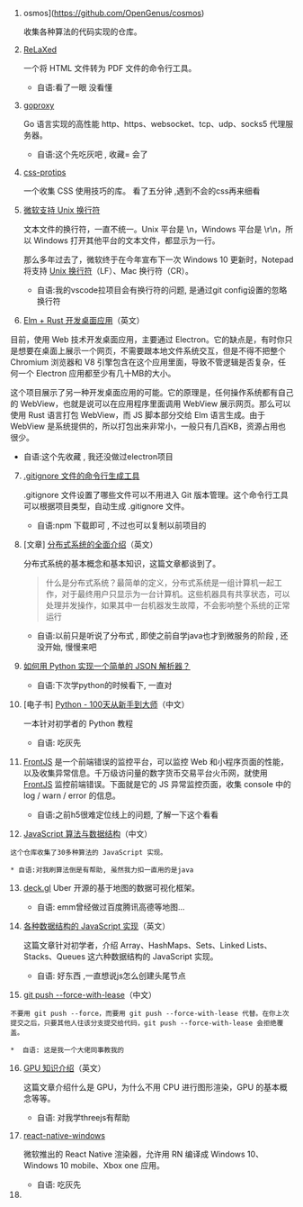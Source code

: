1. osmos](https://github.com/OpenGenus/cosmos)

   收集各种算法的代码实现的仓库。

2. [ReLaXed](https://github.com/RelaxedJS/ReLaXed)

   一个将 HTML 文件转为 PDF 文件的命令行工具。

   * 自语:看了一眼 没看懂

3. [goproxy](https://github.com/snail007/goproxy)

   Go 语言实现的高性能 http、https、websocket、tcp、udp、socks5 代理服务器。

   * 自语:这个先吃灰吧 , 收藏= 会了

4. [css-protips](https://github.com/AllThingsSmitty/css-protips/tree/master/translations/zh-CN)

   一个收集 CSS 使用技巧的库。 看了五分钟 ,遇到不会的css再来细看

5. [微软支持 Unix 换行符](https://blogs.msdn.microsoft.com/commandline/2018/05/08/extended-eol-in-notepad/)

   文本文件的换行符，一直不统一。Unix 平台是 \n，Windows 平台是 \r\n，所以 Windows 打开其他平台的文本文件，都显示为一行。

   那么多年过去了，微软终于在今年宣布下一次 Windows 10 更新时，Notepad 将支持 [Unix 换行符](http://www.ruanyifeng.com/blog/2006/04/post_213.html)（LF）、Mac 换行符（CR）。

   * 自语:我的vscode拉项目会有换行符的问题, 是通过git config设置的忽略换行符

6.  [Elm + Rust 开发桌面应用](https://github.com/huytd/kanban-app)（英文）

   目前，使用 Web 技术开发桌面应用，主要通过 Electron。它的缺点是，有时你只是想要在桌面上展示一个网页，不需要跟本地文件系统交互，但是不得不把整个 Chromium 浏览器和 V8 引擎包含在这个应用里面，导致不管逻辑是否复杂，任何一个 Electron 应用都至少有几十MB的大小。

   这个项目展示了另一种开发桌面应用的可能。它的原理是，任何操作系统都有自己的 WebView，也就是说可以在应用程序里面调用 WebView 展示网页。那么可以使用 Rust 语言打包 WebView，而 JS 脚本部分交给 Elm 语言生成。由于 WebView 是系统提供的，所以打包出来非常小，一般只有几百KB，资源占用也很少。

   * 自语:这个先收藏 , 我还没做过electron项目

7. [.gitignore 文件的命令行生成工具](https://github.com/TejasQ/add-gitignore)

   .gitignore 文件设置了哪些文件可以不用进入 Git 版本管理。这个命令行工具可以根据项目类型，自动生成 .gitignore 文件。

   * 自语:npm 下载即可 , 不过也可以复制以前项目的

8. [文章] [分布式系统的全面介绍](https://hackernoon.com/a-thorough-introduction-to-distributed-systems-3b91562c9b3c)（英文）

   分布式系统的基本概念和基本知识，这篇文章都谈到了。

   > 什么是分布式系统？最简单的定义，分布式系统是一组计算机一起工作，对于最终用户只显示为一台计算机。这些机器具有共享状态，可以处理并发操作，如果其中一台机器发生故障，不会影响整个系统的正常运行

   * 自语:以前只是听说了分布式 , 即使之前自学java也才到微服务的阶段 , 还没开始, 慢慢来吧

   

9. [如何用 Python 实现一个简单的 JSON 解析器？](http://notes.eatonphil.com/writing-a-simple-json-parser.html)

   * 自语:下次学python的时候看下, 一直对

10. [电子书] [Python - 100天从新手到大师](https://github.com/jackfrued/Python-100-Days)（中文）

    一本针对初学者的 Python 教程

    * 自语: 吃灰先

11. [FrontJS](https://www.frontjs.com/?utm_source=ruanyf)
    是一个前端错误的监控平台，可以监控 Web 和小程序页面的性能，以及收集异常信息。千万级访问量的数字货币交易平台火币网，就使用 [FrontJS](https://www.frontjs.com/?utm_source=ruanyf) 监控前端错误。下面就是它的 JS 异常监控页面，收集 console 中的 log / warn / error 的信息。

    * 自语:之前h5很难定位线上的问题, 了解一下这个看看

12.  [JavaScript 算法与数据结构](https://github.com/trekhleb/javascript-algorithms/blob/master/README.zh-CN.md)（中文）

    这个仓库收集了30多种算法的 JavaScript 实现。

    * 自语:对我刷算法倒是有帮助, 虽然我力扣一直用的是java

13. [deck.gl](https://eng.uber.com/deckgl-v5/)
    Uber 开源的基于地图的数据可视化框架。

    * 自语: emm曾经做过百度腾讯高德等地图...

14. [各种数据结构的 JavaScript 实现](https://adrianmejia.com/blog/2018/04/28/data-structures-time-complexity-for-beginners-arrays-hashmaps-linked-lists-stacks-queues-tutorial/)（英文）

    这篇文章针对初学者，介绍 Array、HashMaps、Sets、Linked Lists、Stacks、Queues 这六种数据结构的 JavaScript 实现。

    * 自语: 好东西 ,一直想说js怎么创建头尾节点

15.  [git push --force-with-lease](https://blog.csdn.net/wpwalter/article/details/80371264)（中文）

    不要用 git push --force，而要用 git push --force-with-lease 代替。在你上次提交之后，只要其他人往该分支提交给代码，git push --force-with-lease 会拒绝覆盖。

    *  自语: 这是我一个大佬同事教我的

16. [GPU 知识介绍](https://www.extremetech.com/gaming/269335-how-graphics-cards-work)（英文）

    这篇文章介绍什么是 GPU，为什么不用 CPU 进行图形渲染，GPU 的基本概念等等。

    *   自语: 对我学threejs有帮助

17. [react-native-windows](https://github.com/Microsoft/react-native-windows)

    微软推出的 React Native 渲染器，允许用 RN 编译成 Windows 10、Windows 10 mobile、Xbox one 应用。

    *    自语:  吃灰先

18. 

    